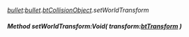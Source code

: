 _[bullet](../../modules/bullet/bullet-module.md):[bullet](../../modules/bullet/bullet-module.md).[btCollisionObject](../../modules/bullet/bullet-btcollisionobject.md).setWorldTransform_
##### Method setWorldTransform:Void( transform:[btTransform](../../modules/bullet/bullet-bttransform.md) )

